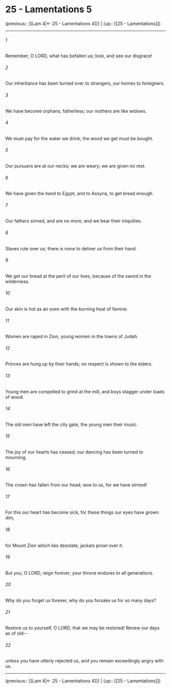 # 25 - Lamentations 5

(previous:: [[Lam 4|← 25 - Lamentations 4]]) | (up:: [[25 - Lamentations]])

***


###### 1 
Remember, O LORD, what has befallen us; look, and see our disgrace! 

###### 2 
Our inheritance has been turned over to strangers, our homes to foreigners. 

###### 3 
We have become orphans, fatherless; our mothers are like widows. 

###### 4 
We must pay for the water we drink; the wood we get must be bought. 

###### 5 
Our pursuers are at our necks; we are weary; we are given no rest. 

###### 6 
We have given the hand to Egypt, and to Assyria, to get bread enough. 

###### 7 
Our fathers sinned, and are no more; and we bear their iniquities. 

###### 8 
Slaves rule over us; there is none to deliver us from their hand. 

###### 9 
We get our bread at the peril of our lives, because of the sword in the wilderness. 

###### 10 
Our skin is hot as an oven with the burning heat of famine. 

###### 11 
Women are raped in Zion, young women in the towns of Judah. 

###### 12 
Princes are hung up by their hands; no respect is shown to the elders. 

###### 13 
Young men are compelled to grind at the mill, and boys stagger under loads of wood. 

###### 14 
The old men have left the city gate, the young men their music. 

###### 15 
The joy of our hearts has ceased; our dancing has been turned to mourning. 

###### 16 
The crown has fallen from our head; woe to us, for we have sinned! 

###### 17 
For this our heart has become sick, for these things our eyes have grown dim, 

###### 18 
for Mount Zion which lies desolate; jackals prowl over it. 

###### 19 
But you, O LORD, reign forever; your throne endures to all generations. 

###### 20 
Why do you forget us forever, why do you forsake us for so many days? 

###### 21 
Restore us to yourself, O LORD, that we may be restored! Renew our days as of old-- 

###### 22 
unless you have utterly rejected us, and you remain exceedingly angry with us.

***

(previous:: [[Lam 4|← 25 - Lamentations 4]]) | (up:: [[25 - Lamentations]])
